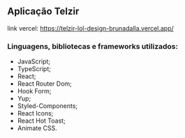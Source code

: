 ## Aplicação Telzir
link vercel: https://telzir-lol-design-brunadalla.vercel.app/

### Linguagens, bibliotecas e frameworks utilizados:
- JavaScript;
- TypeScript;
- React;
- React Router Dom;
- Hook Form;
- Yup;
- Styled-Components;
- React Icons;
- React Hot Toast;
- Animate CSS.





